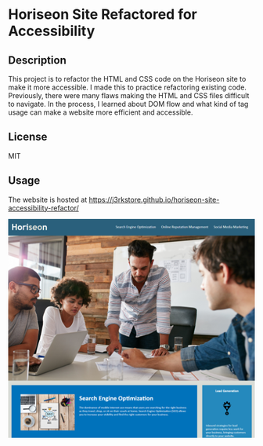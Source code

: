 # Horiseon Site Refactored for Accessibility

## Description

This project is to refactor the HTML and CSS code on the Horiseon site to make it more accessible. I made this to practice refactoring existing code. Previously, there were many flaws making the HTML and CSS files difficult to navigate. In the process, I learned about DOM flow and what kind of tag usage can make a website more efficient and accessible.

## License

MIT

## Usage

The website is hosted at https://j3rkstore.github.io/horiseon-site-accessibility-refactor/

![The Horiseon webpage includes a navigation bar, a header image, and cards with text and images at the bottom of the page.](./Assets/images/horiseon-site-screenshot.PNG)
